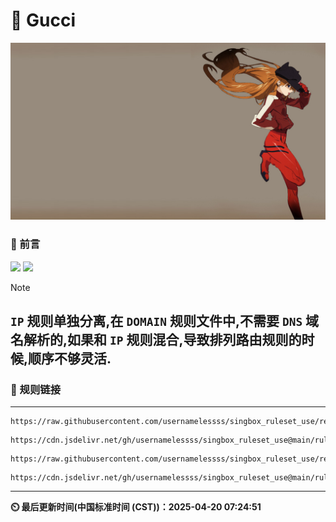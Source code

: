 
# 🧸 Gucci
![](https://raw.githubusercontent.com/usernamelessss/picture-bed/main/images/202504042256831.jpg)
### 📣 前言
![](https://shields.io/badge/-移除重复规则-ff69b4) ![](https://shields.io/badge/-IP&nbsp;规则单独存放不与&nbsp;DOMAIN&nbsp;等混合-green)
> [!NOTE]
**`IP` 规则单独分离,在 `DOMAIN` 规则文件中,不需要 `DNS` 域名解析的,如果和 `IP` 规则混合,导致排列路由规则的时候,顺序不够灵活.**
---

###  🔗 规则链接
---

```url
https://raw.githubusercontent.com/usernamelessss/singbox_ruleset_use/refs/heads/main/rule/Gucci/Gucci_No_IP.json
```

```url
https://cdn.jsdelivr.net/gh/usernamelessss/singbox_ruleset_use@main/rule/Gucci/Gucci_No_IP.json
```

```url
https://raw.githubusercontent.com/usernamelessss/singbox_ruleset_use/refs/heads/main/rule/Gucci/Gucci_No_IP.srs
```

```url
https://cdn.jsdelivr.net/gh/usernamelessss/singbox_ruleset_use@main/rule/Gucci/Gucci_No_IP.srs
```

---
**⏲️ 最后更新时间(中国标准时间 (CST))：2025-04-20 07:24:51**